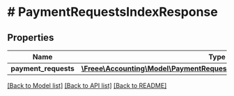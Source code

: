 # # PaymentRequestsIndexResponse

## Properties

Name | Type | Description | Notes
------------ | ------------- | ------------- | -------------
**payment_requests** | [**\Freee\Accounting\Model\PaymentRequestsIndexResponsePaymentRequests[]**](PaymentRequestsIndexResponsePaymentRequests.md) |  |

[[Back to Model list]](../../README.md#models) [[Back to API list]](../../README.md#endpoints) [[Back to README]](../../README.md)
